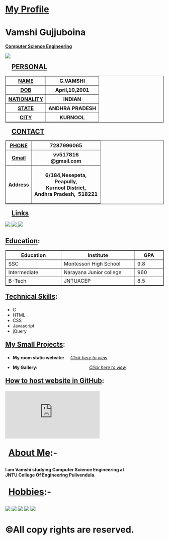 
<html>
 <head> 
  <link rel="stylesheet" type="text/css" href="style.css">
 
</head> 
 <body> 
  <div id="head"> 
   <h1 style="text-decoration: underline;">My Profile</h1> 
   <h1>Vamshi Gujjuboina</h1> 
   <div id="c"> 
    <p><b><u>Computer Science Engineering</u></b></p> 
   </div> 
  </div> 
  <div id="img"> 
   <img id="mypic" src="temp.jpg"> 
   <p><b style="margin-left:20px;font-size:150%;"><u>PERSONAL</u></b></p> 
   <table border="1" cellpadding="10px"> 
    <tbody> 
     <tr> 
      <th><u>NAME</u></th> 
      <th>G.VAMSHI</th> 
     </tr> 
     <tr> 
      <th><u>DOB</u></th> 
      <th>April,10,2001</th> 
     </tr> 
     <tr> 
      <th><u>NATIONALITY</u></th> 
      <th>INDIAN</th> 
     </tr> 
     <tr> 
      <th><u>STATE</u></th> 
      <th>ANDHRA PRADESH</th> 
     </tr> 
     <tr> 
      <th><u>CITY</u></th> 
      <th>KURNOOL</th> 
     </tr> 
    </tbody> 
   </table> 
   <p><b style="margin-left:20px;font-size:150%;"><u>CONTACT</u></b></p> 
   <table border="1" cellpadding="20px"> 
    <tbody> 
     <tr> 
      <th><u>PHONE</u></th> 
      <th>7287996065</th> 
     </tr> 
     <tr> 
      <th><u>Gmail</u></th> 
      <th>vv517816<br>@gmail.com</th> 
     </tr> 
     <tr> 
      <th><u>Address</u></th> 
      <th><p>6/184,Nesepeta,<br>Peapully,<br>Kurnool District,<br>Andhra Pradesh,&nbsp;&nbsp;518221</p></th> 
     </tr> 
    </tbody> 
   </table> 
   <p><b style="margin-left:20px;font-size:150%;"><u>Links</u></b></p> 
   <a href="https://www.facebook.com/vamshi.gujjuboina"><img id="ficon" src="facebook.png"> </a> 
   <a href="https://github.com/vickyg7113"><img id="ficon" src="github.png"> </a> 
   <a href="https://gmail.com"><img id="ficon" src="gmail.png"> </a> 
  </div> 
 <div id="tablea"> 
   <h2><u>Education</u>:</h2> 
 <table class="etable" border="1" cellpadding="20px"> 
    <tbody> 
     <tr> 
      <th style="width:200px;">Education</th> 
      <th style="width:300px;">Institute</th> 
      <th style="width:100px;">GPA</th> 
     </tr> 
     <tr> 
      <td>SSC</td> 
      <td>Montessori High School</td> 
      <td>9.8</td> 
     </tr> 
     <tr> 
      <td>Intermediate</td> 
      <td>Narayana Junior college</td> 
      <td>960</td> 
     </tr> 
     <tr> 
      <td>B-Tech</td> 
      <td>JNTUACEP</td> 
      <td>8.5</td> 
     </tr> 
    </tbody> 
   </table> 
  <p style="font-size:150%"><b><u>Technical Skills</u>:</b></p>
 <ul> 
    <li>C</li> 
    <li>HTML</li> 
    <li>CSS</li> 
    <li>Javascript</li> 
    <li>jQuery</li> 
   </ul>
  <p style="font-size:150%"><b><u>My Small Projects</u>:</b></p>
<ul> 
    <li> <p id="text"><b>My room static website:</b> &nbsp;&nbsp;&nbsp; <a id="anc" href="https://vickyg7113.github.io/Comrades/"><i>Click here to view</i></a> </p> </li> 
 <li> <p id="text"><b>My Gallery:</b> &nbsp;&nbsp;&nbsp; <a id="anc" href="https://vickyg7113.github.io/Comrades/vimg.html"><i style="padding-left:145px">Click here to view</i></a></p> </li> 
</ul> 
<p style="font-size:150%"><b><u>How to host website in GitHub</u>:</b></p>
<iframe width="300px" height="150px" src="https://www.youtube.com/embed/BA_c3bGQXlQ" frameborder="0" allow="accelerometer; autoplay; encrypted-media; gyroscope;" allowfullscreen></iframe> 
</div>
 <p style="font-size:200%;margin-left:10px;"><b><u>About Me</u>:-</b></p>
 <p id="about"><b>I am Vamshi studying Computer Science Engineering at <br> JNTU College Of Engineering Pulivendula.<br></b></p>
<div>
 <p style="font-size:200%;margin-left:10px;"><b><u>Hobbies</u>:-</b></p>
<img id="hobby" src="football.png">
<img id="hobby" src="music.jpeg">
 <img id="hobby" src="movies.jpeg">
 <img id="hobby" src="drawing.jpeg">
<img id="hobby" src="book.jpeg">
</div>
<div id="footer"> 
   <h1>©All copy rights are reserved.</h1> 
  </div> 
</body>
  </html>
     
     
    



